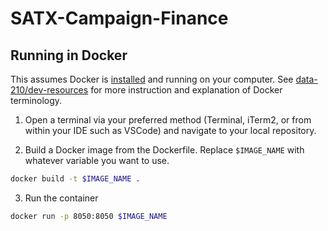 # SATX-Campaign-Finance

## Running in Docker 
This assumes Docker is [installed](https://docs.docker.com/desktop/install/mac-install/) and running on your computer. See [data-210/dev-resources](https://github.com/data-210/dev-resources?tab=readme-ov-file#docker) for more instruction and explanation of Docker terminology. 

1. Open a terminal via your preferred method (Terminal, iTerm2, or from within your IDE such as VSCode) and navigate to your local repository.

2. Build a Docker image from the Dockerfile. Replace `$IMAGE_NAME` with whatever variable you want to use.
```bash
docker build -t $IMAGE_NAME .
```

3. Run the container
```bash
docker run -p 8050:8050 $IMAGE_NAME
```